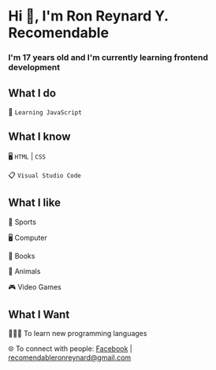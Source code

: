 # Hi 👋, I'm Ron Reynard Y. Recomendable

### I'm 17 years old and I'm currently learning frontend development

##  What I do

🍃  `Learning JavaScript`

## What I know

🖥️  `HTML` | `CSS`

📋  `Visual Studio Code`

## What I like

🏀 Sports

🖥️ Computer

📙 Books

🐶 Animals

🎮  Video Games

## What I Want

👨🏼‍💻 To learn new programming languages

🌐 To connect with people: [Facebook](https://www.facebook.com/reynard.recomendable.5/) | recomendableronreynard@gmail.com